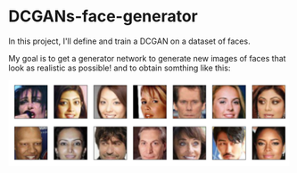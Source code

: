 # DCGANs-face-generator

In this project, I'll define and train a DCGAN on a dataset of faces. 

My goal is to get a generator network to generate new images of faces that look as realistic as possible!
and to obtain somthing like this:

<img src="assets/processed_face_data.png">
